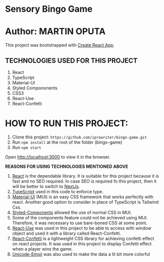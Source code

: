 # Sensory Bingo Game

# Author: MARTIN OPUTA

This project was bootstrapped with [Create React App](https://github.com/facebook/create-react-app).

## TECHNOLOGIES USED FOR THIS PROJECT

1. React
2. TypeScript
3. Material-UI
4. Styled Compononents
5. CSS3
6. React-Use
7. React-Confetti

# HOW TO RUN THIS PROJECT:
1. Clone this project: `https://github.com/iprowriter/bingo-game.git`
2. Run `npm install` at the root of the folder (bingo-game)
3. Run `npm start`

Open [http://localhost:3000](http://localhost:3000) to view it in the browser.


**REASONS FOR USING TECHNOLOGIES MENTIONED ABOVE**
1. [React](https://reactjs.org/) is the dependable library. It is suitable for this project because it is fast and no SEO required. 
In case SEO is required fo this project, then it will be better to switch to [NextJs](https://nextjs.org/).
2. [TypeScript](https://www.typescriptlang.org/) used in this code to enforce type.
3. [Material-UI](https://mui.com/) (MUI) is an easy CSS framework that works perfectly with react. 
Another good option to consider in place of TypeScript is Tailwind Css.
4. [Styled-Components](https://styled-components.com/) allowed the use of normal CSS  in MUI.
5. Some of the components feature could not be achieved using MUI. Therefore, it was necessary to use bare-boned CSS at some point.
6. [React-Use](https://www.npmjs.com/package/react-use) was used in this project to be able to access with window object and used it with a library called React-Confetti.
7. [React-Confetti](https://www.npmjs.com/package/react-confetti) is a lightweight CSS library for achieving confetti effect on react projects. It was used in this project to display Confetti effect when a player wins the game.
8. [Unicode-Emoji](https://unicode.org/emoji/charts/full-emoji-list.html) was also used to make the data a lit bit more colorful 